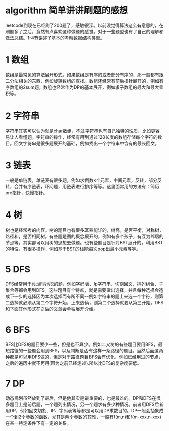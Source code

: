 # algorithm 简单讲讲刷题的感想
leetcode到现在已经刷了200题了，感触很深。以前没觉得算法这么有意思的，在刷题多了之后，竟然有点喜欢这种做题的感觉。对于一些题型也有了自己的理解和做法总结。1-4节讲述了基本的考察数据结构类型。
# 1 数组
数组是最常见的算法展开形式。如果数组是有序的或者部分有序的，那一般都有跟二分法相关的东西，例如旋转数组的查找。数组还经常有前后指针展开的，例如有序数组的2sum题。数组也经常作为DP的基本展开，例如求子数组的最大和最大乘积等。
# 2 字符串
字符串其实可以认为就是char数组，不过字符串也有自己独特的性质，比如更容易让人看懂题。字符串的操作，经常有用到通过128长度的数组存储每个字符的数目。回文字符串是很多题展开的基础，例如找出一个字符串中含有的最长回文。
# 3 链表
一般是单链表，单链表有很多题。例如求倒数k个元素，中间元素，反转，部分反转，合并有序链表，环问题，用链表进行排序等等。这里面常用的方法有：简历pre指针，快慢指针。
# 4 树
树也是经常考的内容。树的题目也有很多耳熟能详的，树高，是否平衡，对称树，路径和，是否相同树。有些题是图的概念展开的，例如有多个孩子，有互为邻居的节点等，其实都可以用树的思想去做题。也有些题目是针对BST展开的，利用BST的特性，有很多操作，例如基于BST的栈能每次pop出最小元素等等。
# 5 DFS
DFS经常用于`列出所有情况`的题，例如字码表、Ip字符串、切割回文、排列组合、子集合等都会用到DFS。这些题目有个特点，就是需要做出选择，并且每种选择会造成下一步的选择因为本次选择而有所不同--例如字符串的题上来选一个字符，则第二选择就必须从第二个字符开始，上来选俩，则第二个选择就要从第三开始。DFS和下面其他形式在之后的文章会单独展开介绍。
# 6 BFS
BFS比DFS的题目要少一些，但是也不算少。例如二叉树的有些题目要用BFS，最短路径的一些题会用到BFS，以及判断是否有这样一条路径的题目。当然后面这两种都是可以用DFS做的，但是对于路径题目BFS会有优化，例如已经用过的节点，之后的遍历中就不再用(因为之前已经走过).所以比DFS的复杂度要低。
# 7 DP
动态规划虽然放到了最后，但是他其实是最重要的，也是最难的。DP和DFS在很多题目上是前后题，一个题列出情况，另一个题求有多少种情况。前者用DFS后者用DP，例如回文切割、IP、字码表等等都是可以用DP求数目的。DP一般会抽象成一个到2个参数的函数，尤其是两个参数的较难，一般有f(m,n)和f(m-xxx,n-xxx)在某一特定条件下有一定的关系。